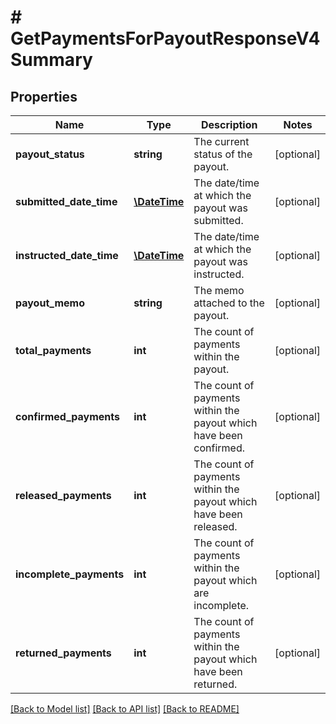 # # GetPaymentsForPayoutResponseV4Summary

## Properties

Name | Type | Description | Notes
------------ | ------------- | ------------- | -------------
**payout_status** | **string** | The current status of the payout. | [optional] 
**submitted_date_time** | [**\DateTime**](\DateTime.md) | The date/time at which the payout was submitted. | [optional] 
**instructed_date_time** | [**\DateTime**](\DateTime.md) | The date/time at which the payout was instructed. | [optional] 
**payout_memo** | **string** | The memo attached to the payout. | [optional] 
**total_payments** | **int** | The count of payments within the payout. | [optional] 
**confirmed_payments** | **int** | The count of payments within the payout which have been confirmed. | [optional] 
**released_payments** | **int** | The count of payments within the payout which have been released. | [optional] 
**incomplete_payments** | **int** | The count of payments within the payout which are incomplete. | [optional] 
**returned_payments** | **int** | The count of payments within the payout which have been returned. | [optional] 

[[Back to Model list]](../../README.md#documentation-for-models) [[Back to API list]](../../README.md#documentation-for-api-endpoints) [[Back to README]](../../README.md)


